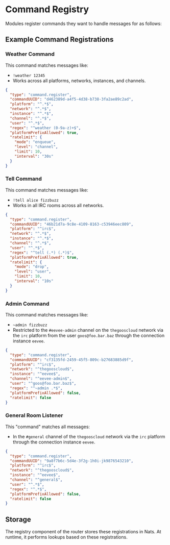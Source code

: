 # Command Registry

Modules register commands they want to handle messages for as follows:

## Example Command Registrations

### Weather Command

This command matches messages like:

- `!weather 12345`
- Works across all platforms, networks, instances, and channels.
  
```json
{
  "type": "command.register",
  "commandUUID": "d462389d-a4f5-4d38-b738-3fa2ae89c2ad",
  "platform": "^.*$",
  "network": "^.*$",
  "instance": "^.*$",
  "channel": "^.*$",
  "user": "^.*$",
  "regex": "^weather (0-9a-z)+$",
  "platformPrefixAllowed": true,
  "ratelimit": {
    "mode": "enqueue",
    "level": "channel",
    "limit": 10,
    "interval": "30s"
  }
}
```

### Tell Command

This command matches messages like:

- `!tell alice fizzbuzz`
- Works in all IRC rooms across all networks.
  
```json
{
  "type": "command.register",
  "commandUUID": "46b21d7a-9c8e-4109-8163-c53946eec809",
  "platform": "^irc$",
  "network": "^.*$",
  "instance": "^.*$",
  "channel": "^.*$",
  "user": "^.*$",
  "regex": "^tell (.*) (.*)$",
  "platformPrefixAllowed": true,
  "ratelimit": {
    "mode": "drop",
    "level": "user",
    "limit": 10,
    "interval": "10s"
  }
}
```

### Admin Command

This command matches messages like:

- `~admin fizzbuzz`
- Restricted to the `#eevee-admin` channel on the `thegooscloud` network via the `irc` platform from the user `goos@foo.bar.baz` through the connection instance `eevee`.
  
```json
{
  "type": "command.register",
  "commandUUID": "cf3135fd-2459-45f5-809c-b27683885d9f",
  "platform": "^irc$",
  "network": "^thegooscloud$",
  "instance": "^eevee$",
  "channel": "^eevee-admin$",
  "user": "^goos@foo.bar.baz$",
  "regex": "^~admin .*$",
  "platformPrefixAllowed": false,
  "ratelimit": false
}
```

### General Room Listener

This "command" matches all messages:

- In the `#general` channel of the `thegooscloud` network via the `irc` platform through the connection instance `eevee`.
  
```json
{
  "type": "command.register",
  "commandUUID": "9a8f7b6c-5d4e-3f2g-1h0i-jk9876543210",
  "platform": "^irc$",
  "network": "^thegooscloud$",
  "instance": "^eevee$",
  "channel": "^general$",
  "user": "^.*$",
  "regex": "^.*$",
  "platformPrefixAllowed": false,
  "ratelimit": false
}
```

## Storage

The registry component of the router stores these registrations in Nats. At runtime, it performs lookups based on these registrations.
